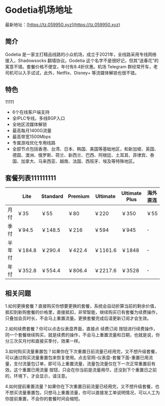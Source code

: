 # Godetia机场地址

最新地址：[https://tz.059950.xyz](https://tz.059950.xyz)

## 简介

Godetia 是一家主打精品线路的小众机场，成立于2021年，全线路采用专线网络接入，Shadowsocks 翻墙协议。Godetia 这个名字不是很好记，但其“送春花”的寓意不错。套餐价格不便宜，年付有8.4折优惠。机场 Telegram 群经常开车，老司机可以入手试试，此外，Netflix、Disney+ 等流媒体解锁也很不错。

## 特色
11111
* 6个在线客户端支持
* 全IPLC专线，多线BGP入口
* 全地区流媒体解锁
* 最高每月1400G流量
* 最高带宽1500Mbps
* 专属游戏优化专用线路
* 全部节点包括香港、台湾、日本、韩国、美国等基础地区，和新加坡、英国、德国、澳洲、俄罗斯、荷兰、新西兰、巴西、阿根廷、土耳其、菲律宾、泰国、加拿大、马来西亚、越南、法国、西班牙、埃及等特殊地区。

## 套餐列表111111111

||Lite|Standard|Premium|Ultimate|Ultimate Plus|海外直连|
|----|----|----|----|----|----|----|
|月付|￥35|￥55|￥80|￥220|￥350|￥55|
|季付|￥94.5|￥148.5|￥216|￥594|￥945|-|
|半年付|￥184.8|￥290.4|￥422.4|￥1161.6|￥1848|-|
|年付|￥352.8|￥554.4|￥806.4|￥2217.6|￥3528|-|

## 相关问题

1.如何更换套餐？直接购买你想要更换的套餐，系统会自动折算当前的剩余价值，抵扣到新购套餐的价格里，直接抵扣，非常智能，继续购买已有套餐为续费操作，只叠加会员时长，不会马上重置流量。更换套餐完成后请更新订阅才会生效。

2.如何续费套餐？你可以点击仪表盘界面，直接点 续费订阅 按钮进行续费操作，同一个套餐继续购买，就是续费的操作，不会马上重置流量和日期，也就是说，你分三次买月付和直接买季付，效果一样。

3.如何购买流量重置包？如果你在下次重置日前流量已经用完，又不想升级套餐，可以通过购买流量重置包来恢复使用。点击官网-仪表盘-套餐下面-重置已用流量，支付流量包订单，即可马上重置流量，流量包流量仅在下一次正常重置前有效。这个重置已用流量 按钮，只会在你当前是流量用尽，还没到下个重置日之前的，环境下，才会显示，请注意。

4.如何提前重置流量？如果你在下次重置日前流量已经用完，又不想升级套餐，也不想买流量重置包，只想马上重置流量，你可以直接发工单说明情况，可以人工为你提前重置，不会你的套餐时间会缩短。
